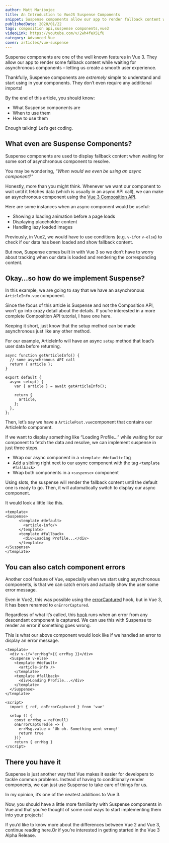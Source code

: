 ```yaml
---
author: Matt Maribojoc
title: An Introduction to VueJS Suspense Components
snippet: Suspense components allow our app to render fallback content while waiting for asynchronous components - letting us create a smooth user experience.
publishedDate: 2020/01/22
tags: composition api,suspense components,vue3
videoLink: https://youtube.com/v/2wh4feX5LfU
category: Advanced Vue
cover: articles/vue-suspense
---
```

Suspense components are one of the well known features in Vue 3. They allow our app to render some fallback content while waiting for asynchronous components – letting us create a smooth user experience.

Thankfully, Suspense components are _extremely_ simple to understand and start using in your components. They don’t even require any additional imports!

By the end of this article, you should know:

- What Suspense components are
- When to use them
- How to use them

Enough talking! Let’s get coding.

## What even are Suspense Components?

Suspense components are used to display fallback content when waiting for some sort of asynchronous component to resolve.

You may be wondering, _“When would we even be using an async component?”_

Honestly, more than you might think. Whenever we want our component to wait until it fetches data (which is usually in an async API call), we can make an asynchronous component using the [Vue 3 Composition API](https://learnvue.co/2020/01/4-vue3-composition-api-tips-you-should-know/).

Here are some instances when an async component would be useful:

- Showing a loading animation before a page loads
- Displaying placeholder content
- Handling lazy loaded images

Previously, in Vue2, we would have to use conditions (e.g. `v-if`or `v-else`) to check if our data has been loaded and show fallback content.

But now, Suspense comes built in with Vue 3 so we don’t have to worry about tracking when our data is loaded and rendering the corresponding content.

## Okay…so how do we implement Suspense?

In this example, we are going to say that we have an asynchronous `ArticleInfo.vue` component.

Since the focus of this article is Suspense and not the Composition API, won’t go into crazy detail about the details. If you’re interested in a more complete Composition API tutorial, I have one here.

Keeping it short, just know that the setup method can be made asynchronous just like any other method.

For our example, ArticleInfo will have an async `setup` method that load’s user data before returning.

```vue{}[ArticleInfo.vue]
async function getArticleInfo() {
  // some asynchronous API call
  return { article };
}

export default {
  async setup() {
    var { article } = await getArticleInfo();

    return {
      article,
    };
  },
};
```

Then, let’s say we have a `ArticlePost.vue`component that contains our ArticleInfo component.

If we want to display something like “Loading Profile…” while waiting for our component to fetch the data and resolve, we can implement suspense in just three steps.

- Wrap our async component in a `<template #default>` tag
- Add a sibling right next to our async component with the tag `<template #fallback>`
- Wrap both components in a `<suspense>` component

Using slots, the suspense will render the fallback content until the default one is ready to go. Then, it will automatically switch to display our async component.

It would look a little like this.

```vue{}[ArticlePost.vue]
<template>
<Suspense>
      <template #default>
        <article-info/>
      </template>
      <template #fallback>
        <div>Loading Profile...</div>
      </template>
</Suspense>
</template>
```

## You can also catch component errors

Another cool feature of Vue, especially when we start using asynchronous components, is that we can catch errors and actually show the user some error message.

Even in Vue2, this was possible using the [errorCaptured](https://vuejs.org/v2/api/#errorCaptured) hook, but in Vue 3, it has been renamed to `onErrorCaptured`.

Regardless of what it’s called, this [hook](https://learnvue.co/2019/12/a-beginners-guide-to-vuejs-lifecycle-hooks/) runs when an error from any descendant component is captured. We can use this with Suspense to render an error if something goes wrong.

This is what our above component would look like if we handled an error to display an error message.

```vue{}[ArticlePost.vue]
<template>
  <div v-if="errMsg">{{ errMsg }}</div>
  <Suspense v-else>
    <template #default>
      <article-info />
    </template>
    <template #fallback>
      <div>Loading Profile...</div>
    </template>
  </Suspense>
</template>

<script>
  import { ref, onErrorCaptured } from 'vue'

  setup () {
    const errMsg = ref(null)
    onErrorCaptured(e => {
      errMsg.value = 'Uh oh. Something went wrong!'
      return true
    })}
    return { errMsg }
</script>
```

## There you have it

Suspense is just another way that Vue makes it easier for developers to tackle common problems. Instead of having to conditionally render components, we can just use Suspense to take care of things for us.

In my opinion, it’s one of the neatest additions to Vue 3.

Now, you should have a little more familiarity with Suspense components in Vue and that you’ve thought of some cool ways to start implementing them into your projects!

If you’d like to know more about the differences between Vue 2 and Vue 3, continue reading here.Or if you’re interested in getting started in the Vue 3 Alpha Release.
